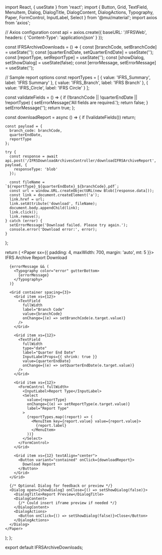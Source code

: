 import React, { useState } from 'react';
import {
  Button, Grid, TextField, MenuItem, Dialog, DialogTitle, DialogContent, DialogActions,
  Typography, Paper, FormControl, InputLabel, Select
} from '@mui/material';
import axios from 'axios';

// Axios configuration
const api = axios.create({
  baseURL: '/IFRSWeb',
  headers: {
    'Content-Type': 'application/json'
  }
});

const IFRSArchiveDownloads = () => {
  const [branchCode, setBranchCode] = useState('');
  const [quarterEndDate, setQuarterEndDate] = useState('');
  const [reportType, setReportType] = useState('');
  const [showDialog, setShowDialog] = useState(false);
  const [errorMessage, setErrorMessage] = useState('');

  // Sample report options
  const reportTypes = [
    { value: 'IFRS_Summary', label: 'IFRS Summary' },
    { value: 'IFRS_Branch', label: 'IFRS Branch' },
    { value: 'IFRS_Circle', label: 'IFRS Circle' }
  ];

  const validateFields = () => {
    if (!branchCode || !quarterEndDate || !reportType) {
      setErrorMessage('All fields are required.');
      return false;
    }
    setErrorMessage('');
    return true;
  };

  const downloadReport = async () => {
    if (!validateFields()) return;

    const payload = {
      branch_code: branchCode,
      quarterEndDate,
      reportType
    };

    try {
      const response = await api.post('/IFRSDownloadArchivesController/downloadIFRSArchiveReport', payload, {
        responseType: 'blob'
      });

      const fileName = `${reportType}_${quarterEndDate}_${branchCode}.pdf`;
      const url = window.URL.createObjectURL(new Blob([response.data]));
      const link = document.createElement('a');
      link.href = url;
      link.setAttribute('download', fileName);
      document.body.appendChild(link);
      link.click();
      link.remove();
    } catch (error) {
      setErrorMessage('Download failed. Please try again.');
      console.error('Download error:', error);
    }
  };

  return (
    <Paper sx={{ padding: 4, maxWidth: 700, margin: 'auto', mt: 5 }}>
      <Typography variant="h6" gutterBottom>
        IFRS Archive Report Download
      </Typography>

      {errorMessage && (
        <Typography color="error" gutterBottom>
          {errorMessage}
        </Typography>
      )}

      <Grid container spacing={3}>
        <Grid item xs={12}>
          <TextField
            fullWidth
            label="Branch Code"
            value={branchCode}
            onChange={(e) => setBranchCode(e.target.value)}
          />
        </Grid>

        <Grid item xs={12}>
          <TextField
            fullWidth
            type="date"
            label="Quarter End Date"
            InputLabelProps={{ shrink: true }}
            value={quarterEndDate}
            onChange={(e) => setQuarterEndDate(e.target.value)}
          />
        </Grid>

        <Grid item xs={12}>
          <FormControl fullWidth>
            <InputLabel>Report Type</InputLabel>
            <Select
              value={reportType}
              onChange={(e) => setReportType(e.target.value)}
              label="Report Type"
            >
              {reportTypes.map((report) => (
                <MenuItem key={report.value} value={report.value}>
                  {report.label}
                </MenuItem>
              ))}
            </Select>
          </FormControl>
        </Grid>

        <Grid item xs={12} textAlign="center">
          <Button variant="contained" onClick={downloadReport}>
            Download Report
          </Button>
        </Grid>
      </Grid>

      {/* Optional Dialog for feedback or preview */}
      <Dialog open={showDialog} onClose={() => setShowDialog(false)}>
        <DialogTitle>Report Preview</DialogTitle>
        <DialogContent>
          {/* Could insert iframe preview if needed */}
        </DialogContent>
        <DialogActions>
          <Button onClick={() => setShowDialog(false)}>Close</Button>
        </DialogActions>
      </Dialog>
    </Paper>
  );
};

export default IFRSArchiveDownloads;